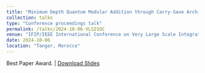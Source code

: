 ```yaml
---
title: "Minimum Depth Quantum Modular Addition through Carry-Save Architecture"
collection: talks
type: "Conference proceedings talk"
permalink: /talks/2024-10-06-VLSISOC
venue: "IFIP/IEEE International Conference on Very Large Scale Integration (VLSI-SoC 2024)"
date: 2024-10-06
location: "Tanger, Morocco"
---
```

Best Paper Award. |
[Download Slides](https://Siyi-06.github.io/files/2024-10-06-VLSISOC.pptx)
